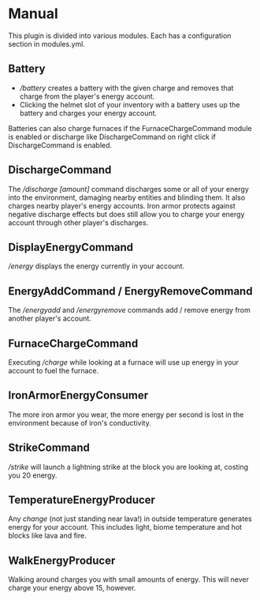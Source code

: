 Manual
======

This plugin is divided into various modules. Each has a configuration section in modules.yml.

Battery
-------

- */battery <charge>* creates a battery with the given charge and removes that charge from the player's energy account.
- Clicking the helmet slot of your inventory with a battery uses up the battery and charges your energy account.

Batteries can also charge furnaces if the FurnaceChargeCommand module is enabled or discharge like DischargeCommand on right click
if DischargeCommand is enabled.

DischargeCommand
----------------

The */discharge [amount]* command discharges some or all of your energy into the environment, damaging nearby entities
and blinding them. It also charges nearby player's energy accounts. Iron armor protects against negative discharge
effects but does still allow you to charge your energy account through other player's discharges.

DisplayEnergyCommand
--------------------

*/energy* displays the energy currently in your account.

EnergyAddCommand / EnergyRemoveCommand
--------------------------------------

The */energyadd <player> <amount>* and */energyremove <player> <amount>* commands add / remove energy from another
player's account.

FurnaceChargeCommand
--------------------

Executing */charge <amount>* while looking at a furnace will use up energy in your account to fuel the furnace.

IronArmorEnergyConsumer
-----------------------

The more iron armor you wear, the more energy per second is lost in the environment because of iron's conductivity.

StrikeCommand
-------------

*/strike* will launch a lightning strike at the block you are looking at, costing you 20 energy.

TemperatureEnergyProducer
-------------------------

Any *change* (not just standing near lava!) in outside temperature generates energy for your account. This includes
light, biome temperature and hot blocks like lava and fire.

WalkEnergyProducer
------------------

Walking around charges you with small amounts of energy. This will never charge your energy above 15, however.